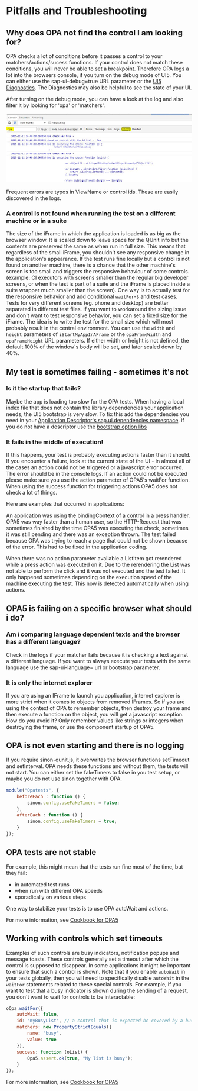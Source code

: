 # Pitfalls and Troubleshooting

## Why does OPA not find the control I am looking for?

OPA checks a lot of conditions before it passes a control to your matchers/actions/sucess functions.
If your control does not match these conditions, you will never be able to set a breakpoint.
Therefore OPA logs a lot into the browsers console, if you turn on the debug mode of UI5.
You can either use the sap-ui-debug=true URL parameter or the [UI5 Diagnostics](https://openui5.hana.ondemand.com/#docs/guide/6ec18e80b0ce47f290bc2645b0cc86e6.html).
The Diagnostics may also be helpful to see the state of your UI.

After turning on the debug mode, you can have a look at the log and also filter it by looking for 'opa' or 'matchers'.

![a filtered console showing OPA's debug output](/img/console.jpg)

Frequent errors are typos in ViewName or control ids. These are easily discovered in the logs.

### A control is not found when running the test on a different machine or in a suite
The size of the iFrame in which the application is loaded is as big as the browser window. It is scaled down to leave space for the QUnit info but the contents are preserved the same as when run in full size. This means that regardless of the small iFrame, you shouldn't see any responsive change in the application's appearance. If the test runs fine locally but a control is not found on another machine, there is a chance that the other machine's screen is too small and triggers the responsive behaviour of some controls. (example: CI executors with screens smaller than the regular big developer screens, or when the test is part of a suite and the iFrame is placed inside a suite wrapper much smaller than the screen). One way is to actually test for the responsive behavior and add conditional `waitFor`-s and test cases. Tests for very different screens (eg. phone and desktop) are better separated in different test files. If you want to workaround the sizing issue and don't want to test responsive behavior, you can set a fixed size for the iFrame. The idea is to write the test for the small size which will most probably result in the central environment. You can use the `width` and `height` parameters of `iStartMyAppInAFrame` or the `opaFrameWidth` and `opaFrameHeight` URL parameters. If either width or height is not defined, the default 100% of the window's body will be set, and later scaled down by 40%.

## My test is sometimes failing - sometimes it's not

### Is it the startup that fails?

Maybe the app is loading too slow for the OPA tests.
When having a local index file that does not contain the library dependencies your application needs,
the UI5 bootstrap is very slow. To fix this add the dependencies you need in your [Application Descriptor's sap.ui.dependencies namespace](https://openui5.hana.ondemand.com/docs/guide/be0cf40f61184b358b5faedaec98b2da.html).
if you do not have a descriptor use the [bootstrap option libs](https://openui5.hana.ondemand.com/docs/guide/91f2d03b6f4d1014b6dd926db0e91070.html)

### It fails in the middle of execution!

If this happens, your test is probably executing actions faster than it should. If you encounter a failure,
look at the current state of the UI - in almost all of the cases an action could not be triggered or a javascript error occurred.
The error should be in the console logs. If an action could not be executed please make sure you use the action parameter of
OPA5's waitFor function. When using the success function for triggering actions OPA5 does not check a lot of things.

Here are examples that occurred in applications:

An application was using the bindingContext of a control in a press handler. OPA5 was way faster than a human user, 
so the HTTP-Request that was sometimes finished by the time OPA5 was executing the check, sometimes it was still pending and there was an exception thrown.
The test failed because OPA was trying to reach a page that could not be shown because of the error.
This had to be fixed in the application coding.

When there was no action parameter available a ListItem got rerendered while a press action was executed on it.
Due to the rerendering the List was not able to perform the click and it was not executed and the test failed.
It only happened sometimes depending on the execution speed of the machine executing the test.
This now is detected automatically when using actions.


## OPA5 is failing on a specific browser what should i do?

### Am i comparing language dependent texts and the browser has a different language?
Check in the logs if your matcher fails because it is checking a text against a different language.
If you want to always execute your tests with the same language use the sap-ui-language=<myLanguage> url or bootstrap parameter.


### It is only the internet explorer
If you are using an IFrame to launch you application, internet explorer is more strict when it comes to objects from removed IFrames.
So if you are using the context of OPA to remember objects, then destroy your frame and then execute a function on the object, you will get a javascript exception.
How do you avoid it? Only remember values like strings or integers when destroying the frame, or use the component startup of OPA5.


## OPA is not even starting and there is no logging

If you require sinon-qunit.js, it overwrites the browser functions setTimeout and setInterval. OPA needs these functions and without them, the tests will not start. You can either set the fakeTimers to false in you test setup, or maybe you do not use sinon together with OPA.

```javascript
module("Opatests", {
    beforeEach : function () {
        sinon.config.useFakeTimers = false;
    },
    afterEach : function () {
        sinon.config.useFakeTimers = true;
    }
});
```

## OPA tests are not stable
For example, this might mean that the tests run fine most of the time, but they fail:
- in automated test runs
- when run with different OPA speeds
- sporadically on various steps

One way to stabilize your tests is to use OPA autoWait and actions.

For more information, see [Cookbook for OPA5](https://github.com/SAP/openui5/blob/master/docs/opa/Subchapters/Cookbook.md)

## Working with controls which set timeouts
Examples of such controls are busy indicators, notification popups and message toasts. These controls generally set a timeout after which the control is supposed to
disappear. In some applications it might be important to ensure that such a control is shown.
Note that if you enable `autoWait` in your tests globally, then you will need to specifically disable `autoWait` in the `waitFor` statements related to these special
controls. For example, if you want to test that a busy indicator is shown during the sending of a request, you don't want to wait for controls to be interactable:

```javascript
oOpa.waitFor({
	autoWait: false,
	id: "myBusyList", // a control that is expected be covered by a busy indicator
	matchers: new PropertyStrictEquals({
		name: "busy",
		value: true
	}),
	success: function (oList) {
		Opa5.assert.ok(true, "My list is busy");
	}
});
```

For more information, see [Cookbook for OPA5](https://github.com/SAP/openui5/blob/master/docs/opa/Subchapters/Cookbook.md)
